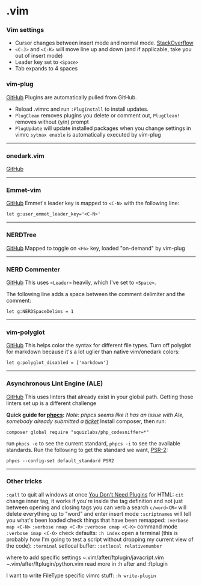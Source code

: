 # .vim

### Vim settings

+ Cursor changes between insert mode and normal mode. [StackOverflow](https://stackoverflow.com/a/42118416)
+ `<C-J>` and `<C-K>` will move line up and down (and if applicable, take you out of insert mode)
+ Leader key set to `<Space>`
+ Tab expands to 4 spaces

### vim-plug
[GitHub](https://github.com/junegunn/vim-plug)
Plugins are automatically pulled from GitHub.  

+ Reload .vimrc and run `:PlugInstall` to install updates. 
+ `PlugClean` removes plugins you delete or comment out, `PlugClean!` removes without (y/n) prompt
+ `PlugUpdate` will update installed packages when you change settings in vimrc
`sytnax enable` is automatically executed by vim-plug

---

### onedark.vim
[GitHub](https://github.com/joshdick/onedark.vim)

---

### Emmet-vim
[GitHub](https://github.com/mattn/emmet-vim)
Emmet's leader key is mapped to `<C-N>` with the following line:

```
let g:user_emmet_leader_key='<C-N>'
```

---

### NERDTree
[GitHub](https://github.com/scrooloose/nerdtree)
Mapped to toggle on `<F6>` key, loaded "on-demand" by vim-plug

---

### NERD Commenter
[GitHub](https://github.com/scrooloose/nerdcommenter)
This uses `<Leader>` heavily, which I've set to `<Space>`. 

The following line adds a space between the comment delimiter and the comment:

```
let g:NERDSpaceDelims = 1
```

---

### vim-polyglot
[GitHub](https://github.com/sheerun/vim-polyglot)
This helps color the syntax for different file types. 
Turn off polyglot for markdown because it's a lot uglier than native vim/onedark colors:

```
let g:polyglot_disabled = ['markdown']
```

---

### Asynchronous Lint Engine (ALE)
[GitHub](https://github.com/w0rp/ale)
This uses linters that already exist in your global path.  Getting those linters set up is a different challenge

**Quick guide for [phpcs](https://github.com/squizlabs/PHP_CodeSniffer/):**
*Note: phpcs seems like it has an issue with Ale, somebody already submitted a [ticket](https://github.com/w0rp/ale/issues/1867)*
Install composer, then run:

```
composer global require "squizlabs/php_codesniffer=*"
```

run `phpcs -e` to see the current standard, `phpcs -i` to see the available standards.  Run the following to get the standard we want, [PSR-2](https://www.php-fig.org/psr/psr-2/):

```
phpcs --config-set default_standard PSR2
```

---

### Other tricks

`:qall` to quit all windows at once
[You Don't Need Plugins](https://www.youtube.com/watch?v=XA2WjJbmmoM)
for HTML: `cit` change inner tag, it works if you're inside the tag definition and not just between opening and closing tags
you can verb a search
`c/word<CR>` will delete everything up to "word" and enter insert mode
`:scriptnames` will tell you what's been loaded
check things that have been remapped:
`:verbose map <C-N>`
`:verbose nmap <C-R>`
`:verbose cmap <C-K>` command mode
`:verbose imap <C-O>`
check defaults:
`:h index`
open a terminal (this is probably how I'm going to test a script without dropping my current view of the code):
`:terminal`
setlocal buffer:
`:setlocal relativenumber`

where to add specific settings
~.vim/after/ftplugin/javacript.vim
~.vim/after/ftplugin/python.vim
read more in :h after and :ftplugin

I want to write FileType specific vimrc stuff:
`:h write-plugin`

